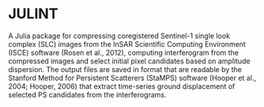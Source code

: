 # JULINT
A Julia package for compressing coregistered Sentinel-1 single look complex (SLC) images from the InSAR Scientific Computing Environment (ISCE) software (Rosen et al., 2012), computing interferogram from the compressed images and select initial pixel candidates based on amplitude dispersion. The output files are saved in format that are readable by the Stanford Method for Persistent Scatterers (StaMPS) software (Hooper et al., 2004; Hooper, 2006) that extract time-series ground displacement of selected PS candidates from the interferograms. 

